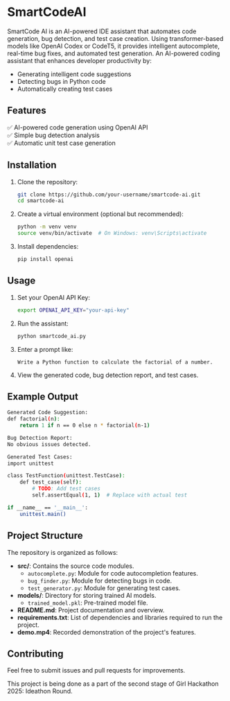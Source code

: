 # SmartCodeAI
SmartCode AI is an AI-powered IDE assistant that automates code generation, bug detection, and test case creation. Using transformer-based models like OpenAI Codex or CodeT5, it provides intelligent autocomplete, real-time bug fixes, and automated test generation.
An AI-powered coding assistant that enhances developer productivity by:
- Generating intelligent code suggestions
- Detecting bugs in Python code
- Automatically creating test cases

## Features
✅ AI-powered code generation using OpenAI API  
✅ Simple bug detection analysis  
✅ Automatic unit test case generation  

## Installation

1. Clone the repository:
    ```sh
    git clone https://github.com/your-username/smartcode-ai.git
    cd smartcode-ai
    ```
2. Create a virtual environment (optional but recommended):
    ```sh
    python -m venv venv
    source venv/bin/activate  # On Windows: venv\Scripts\activate
    ```
3. Install dependencies:
    ```sh
    pip install openai
    ```

## Usage

1. Set your OpenAI API Key:
    ```sh
    export OPENAI_API_KEY="your-api-key"
    ```
2. Run the assistant:
    ```sh
    python smartcode_ai.py
    ```
3. Enter a prompt like:
    ```
    Write a Python function to calculate the factorial of a number.
    ```
4. View the generated code, bug detection report, and test cases.

## Example Output
```sh
Generated Code Suggestion:
def factorial(n):
    return 1 if n == 0 else n * factorial(n-1)

Bug Detection Report:
No obvious issues detected.

Generated Test Cases:
import unittest

class TestFunction(unittest.TestCase):
    def test_case(self):
        # TODO: Add test cases
        self.assertEqual(1, 1)  # Replace with actual test

if __name__ == '__main__':
    unittest.main()
```

## Project Structure

The repository is organized as follows:

- **src/**: Contains the source code modules.
  - `autocomplete.py`: Module for code autocompletion features.
  - `bug_finder.py`: Module for detecting bugs in code.
  - `test_generator.py`: Module for generating test cases.
- **models/**: Directory for storing trained AI models.
  - `trained_model.pkl`: Pre-trained model file.
- **README.md**: Project documentation and overview.
- **requirements.txt**: List of dependencies and libraries required to run the project.
- **demo.mp4**: Recorded demonstration of the project's features.

## Contributing
Feel free to submit issues and pull requests for improvements.

This project is being done as a part of the second stage of Girl Hackathon 2025: Ideathon Round.

